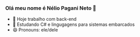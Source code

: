 ### Olá meu nome é Nélio Pagani Neto 👋

- 🔭 Hoje trabalho com back-end
- 🌱 Estudando C# e lingugagens para sistemas embarcados
- 😄 Pronouns: ele/dele
